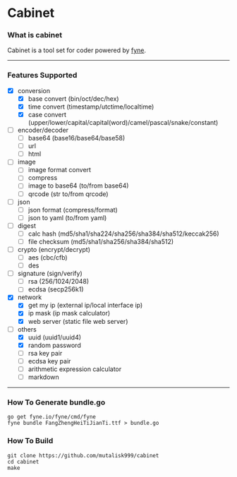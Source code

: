 # Cabinet


### What is cabinet
Cabinet is a tool set for coder powered by [fyne](https://github.com/fyne-io/fyne).

---

### Features Supported
- [x] conversion
    - [x] base convert (bin/oct/dec/hex)
    - [x] time convert (timestamp/utctime/localtime)
    - [x] case convert (upper/lower/capital/capital(word)/camel/pascal/snake/constant)

- [ ] encoder/decoder
    - [ ] base64 (base16/base64/base58)
    - [ ] url
    - [ ] html

- [ ] image
    - [ ] image format convert
    - [ ] compress
    - [ ] image to base64 (to/from base64)
    - [ ] qrcode (str to/from qrcode)

- [ ] json
    - [ ] json format (compress/format)
    - [ ] json to yaml (to/from yaml)

- [ ] digest
    - [ ] calc hash (md5/sha1/sha224/sha256/sha384/sha512/keccak256)
    - [ ] file checksum (md5/sha1/sha256/sha384/sha512)
    
- [ ] crypto (encrypt/decrypt)
    - [ ] aes (cbc/cfb)
    - [ ] des

- [ ] signature (sign/verify)
    - [ ] rsa (256/1024/2048)
    - [ ] ecdsa (secp256k1)

- [x] network
    - [x] get my ip (external ip/local interface ip)
    - [x] ip mask (ip mask calculator)
    - [x] web server (static file web server)

- [ ] others
    - [x] uuid (uuid1/uuid4)
    - [x] random password
    - [ ] rsa key pair
    - [ ] ecdsa key pair
    - [ ] arithmetic expression calculator
    - [ ] markdown

---

### How To Generate bundle.go
```
go get fyne.io/fyne/cmd/fyne
fyne bundle FangZhengHeiTiJianTi.ttf > bundle.go
```

 
### How To Build
```
git clone https://github.com/mutalisk999/cabinet
cd cabinet
make
```
